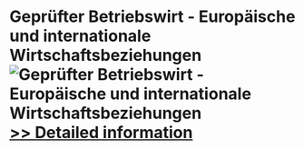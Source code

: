# Geprüfter Betriebswirt - Europäische und internationale Wirtschaftsbeziehungen<br />![Geprüfter Betriebswirt - Europäische und internationale Wirtschaftsbeziehungen](https://mycommerce.akamaized.net/api/pimages/P300381612/BIG/300381612.JPG)<br />[>> Detailed information](https://secure.shareit.com/shareit/product.html?productid=300381612&affiliateid=200057808)